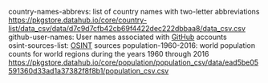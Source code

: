 country-names-abbrevs: list of country names with two-letter abbreviations <https://pkgstore.datahub.io/core/country-list/data_csv/data/d7c9d7cfb42cb69f4422dec222dbbaa8/data_csv.csv>    
github-user-names: User names associated with [GitHub](https://github.com) accounts  
osint-sources-list: [OSINT](https://en.wikipedia.org/wiki/Open-source_intelligence "Open-source Intelligence") sources
population-1960-2016: world population counts for world regions during the years 1960 through 2016 <https://pkgstore.datahub.io/core/population/population_csv/data/ead5be05591360d33ad1a37382f8f8b1/population_csv.csv>  
